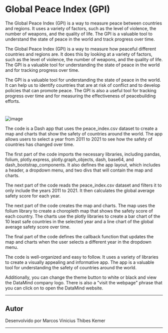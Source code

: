 # Global Peace Index (GPI)
 The Global Peace Index (GPI) is a way to measure peace between countries and regions. It uses a variety of factors, such as the level of violence, the number of weapons, and the quality of life. The GPI is a valuable tool to understand the state of peace in the world and track progress over time.

 The Global Peace Index (GPI) is a way to measure how peaceful different countries and regions are. It does this by looking at a variety of factors, such as the level of violence, the number of weapons, and the quality of life. The GPI is a valuable tool for understanding the state of peace in the world and for tracking progress over time.

The GPI is a valuable tool for understanding the state of peace in the world. It can help us to identify countries that are at risk of conflict and to develop policies that can promote peace. The GPI is also a useful tool for tracking progress over time and for measuring the effectiveness of peacebuilding efforts.
#
![image](https://github.com/mircothibes/Global-Peace-Index--GPI-/assets/120477644/0b6d5338-6556-4d9b-93c8-6d1b70a9c8b3)

The code is a Dash app that uses the peace_index.csv dataset to create a map and charts that show the safety of countries around the world. The app allows users to select a year from 2011 to 2021 to see how the safety of countries has changed over time.

The first part of the code imports the necessary libraries, including pandas, folium, plotly.express, plotly.graph_objects, dash, base64, and dash_bootstrap_components. It also defines the app layout, which includes a header, a dropdown menu, and two divs that will contain the map and charts.

The next part of the code reads the peace_index.csv dataset and filters it to only include the years 2011 to 2021. It then calculates the global average safety score for each year.

The next part of the code creates the map and charts. The map uses the folium library to create a choropleth map that shows the safety score of each country. The charts use the plotly libraries to create a bar chart of the 10 least safe countries in the selected year and a line chart of the global average safety score over time.

The final part of the code defines the callback function that updates the map and charts when the user selects a different year in the dropdown menu.

The code is well-organized and easy to follow. It uses a variety of libraries to create a visually appealing and informative app. The app is a valuable tool for understanding the safety of countries around the world.

Additionally, you can change the theme button to white or black and view the DataMind company logo. There is also a "visit the webpage" phrase that you can click on to open the DataMind website.

---

## Autor

Desenvolvido por Marcos Vinicius Thibes Kemer

---



